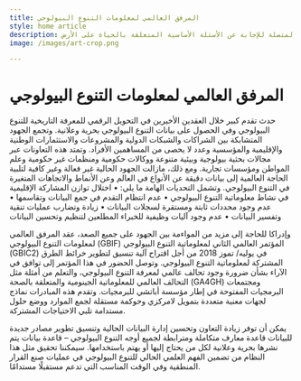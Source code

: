```yaml
---
title: المرفق العالمي لمعلومات التنوع البيولوجي
style: home article
description: السعي إلى تنسيق التعاون بين الجهود الرامية إلى مراقبة وقياس ونمذجة الكوكب الحي في الوقت الذي يدعم فيه الحلول المتصلة للإجابة عن الأسئلة الأساسية المتعلقة بالحياة على الأرض
image: /images/art-crop.png

---
```

المرفق العالمي لمعلومات التنوع البيولوجي
===================

حدث تقدم كبير خلال العقدين الأخيرين في التحويل الرقمي للمعرفة التاريخية للتنوع البيولوجي وفي الحصول على بيانات التنوع البيولوجي بحرية وعلانية. وتجمع الجهود المتشابكة بين الشراكات والشبكات الدولية والمشروعات والاستثمارات الوطنية والإقليمية والمؤسسية وعدد لا يحصى من المساهمين الأفراد. وتمتد هذه التعاونات عبر مجالات بحثية بيولوجية وبيئية متنوعة ووكالات حكومية ومنظمات غير حكومية وعلم المواطن ومؤسسات تجارية.
ومع ذلك، مازالت الجهود الحالية غير فعالة وغير كافية لتلبية الحاجة العالمية إلى بيانات دقيقة عن الأنواع في العالم وعن الأنماط والاتجاهات المتغيرة في التنوع البيولوجي. وتشمل التحديات الهامة ما يلي:
•	اختلال توازن المشاركة الإقليمية في نشاط معلوماتية التنوع البيولوجي
•	عدم انتظام التقدم في جمع البيانات وتقاسمها
•	عدم وجود محددات ثابتة ومستقرة لسجلات البيانات
•	زيادة وتضارب عمليات تنقية وتفسير البيانات 
•	عدم وجود آليات وظيفية للخبراء المطلعين لتنظيم وتحسين البيانات

وإدراكا للحاجة إلى مزيد من المواءمة بين الجهود على جميع الصعد، عقد المرفق العالمي لمعلومات التنوع البيولوجي (GBIF) المؤتمر العالمي الثاني لمعلوماتية التنوع البيولوجي (GBIC2) في يوليه/ تموز 2018 من أجل اقتراح آلية تنسيق لتطوير خرائط الطرق المشتركة لمعلوماتية التنوع البيولوجي. وتوصل الحضور في هذا المؤتمر إلى توافق في الآراء بشأن ضرورة وجود تحالف عالمي لمعرفة التنوع البيولوجي، والتعلم من أمثلة مثل التحالف العالمي للمعلوماتية الجينومية والمتعلقة بالصحة (GA4GH) ومجتمعات البرمجيات المفتوحة في إطار مؤسسة أباتشي للبرمجيات. وتقدم هذه المبادرات نماذج لجهات معنية متعددة بتمويل لامركزي وحوكمة مستقلة لجمع الموارد ووضع حلول مستدامة تلبي الاحتياجات المشتركة.

يمكن أن توفر زيادة التعاون وتحسين إدارة البيانات الحالية وتنسيق تطوير مصادر جديدة للبيانات قاعدة معارف متكاملة ومترابطة لجميع أوجه التنوع البيولوجي – قاعدة بيانات يتم نشرها بحرية وعلانية لكل من يحتاج إليها أو يهتم باستخدامها. سيمكننا تحقيق مثل هذا النظام من تضمين الفهم العلمي الحالي للتنوع البيولوجي في عمليات صنع القرار المنطقية وفي الوقت المناسب التي تدعم مستقبلًا مستدامًا.
